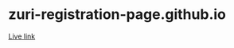# zuri-registration-page.github.io
[Live link](https://ayoolu1.github.io/zuri-registration-page.github.io/)
